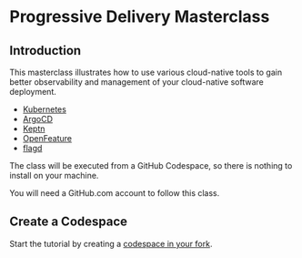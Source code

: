# Progressive Delivery Masterclass

## Introduction

This masterclass illustrates how to use various cloud-native tools to gain better observability and management of your cloud-native software deployment.

- [Kubernetes](https://kubernetes.io)
- [ArgoCD](https://argo-cd.readthedocs.io/en/stable/)
- [Keptn](https://keptn.sh)
- [OpenFeature](https://openfeature.dev)
- [flagd](https://flagd.dev)

The class will be executed from a GitHub Codespace, so there is nothing to install on your machine.

You will need a GitHub.com account to follow this class.

## Create a Codespace

Start the tutorial by creating a [codespace in your fork](1-create-codespace.md).
